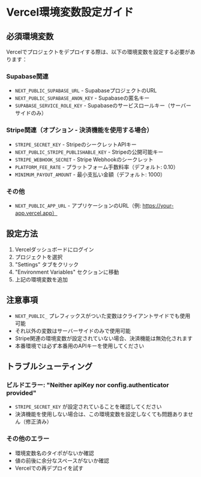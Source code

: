 # Vercel環境変数設定ガイド

## 必須環境変数

Vercelでプロジェクトをデプロイする際は、以下の環境変数を設定する必要があります：

### Supabase関連
- `NEXT_PUBLIC_SUPABASE_URL` - SupabaseプロジェクトのURL
- `NEXT_PUBLIC_SUPABASE_ANON_KEY` - Supabaseの匿名キー
- `SUPABASE_SERVICE_ROLE_KEY` - Supabaseのサービスロールキー（サーバーサイドのみ）

### Stripe関連（オプション - 決済機能を使用する場合）
- `STRIPE_SECRET_KEY` - StripeのシークレットAPIキー
- `NEXT_PUBLIC_STRIPE_PUBLISHABLE_KEY` - Stripeの公開可能キー
- `STRIPE_WEBHOOK_SECRET` - Stripe Webhookのシークレット
- `PLATFORM_FEE_RATE` - プラットフォーム手数料率（デフォルト: 0.10）
- `MINIMUM_PAYOUT_AMOUNT` - 最小支払い金額（デフォルト: 1000）

### その他
- `NEXT_PUBLIC_APP_URL` - アプリケーションのURL（例: https://your-app.vercel.app）

## 設定方法

1. Vercelダッシュボードにログイン
2. プロジェクトを選択
3. "Settings" タブをクリック
4. "Environment Variables" セクションに移動
5. 上記の環境変数を追加

## 注意事項

- `NEXT_PUBLIC_` プレフィックスがついた変数はクライアントサイドでも使用可能
- それ以外の変数はサーバーサイドのみで使用可能
- Stripe関連の環境変数が設定されていない場合、決済機能は無効化されます
- 本番環境では必ず本番用のAPIキーを使用してください

## トラブルシューティング

### ビルドエラー: "Neither apiKey nor config.authenticator provided"
- `STRIPE_SECRET_KEY` が設定されていることを確認してください
- 決済機能を使用しない場合は、この環境変数を設定しなくても問題ありません（修正済み）

### その他のエラー
- 環境変数名のタイポがないか確認
- 値の前後に余分なスペースがないか確認
- Vercelでの再デプロイを試す 